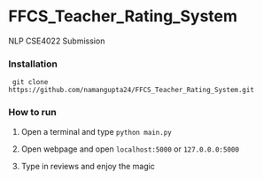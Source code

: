 # FFCS_Teacher_Rating_System
NLP CSE4022 Submission

### Installation

` git clone https://github.com/namangupta24/FFCS_Teacher_Rating_System.git`

### How to run

1. Open a terminal and type
`python main.py`

2. Open webpage and open `localhost:5000` or `127.0.0.0:5000`

3. Type in reviews and enjoy the magic
